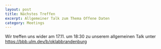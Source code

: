 ```yaml
---
layout: post
title: Nächstes Treffen
excerpt: Allgemeiner Talk zum Thema Offene Daten
category: Meetings
---
```


Wir treffen uns wider am 17.11. um 18:30 zu unserem allgemeinen Talk unter https://bbb.ulm.dev/b/oklabbrandenburg